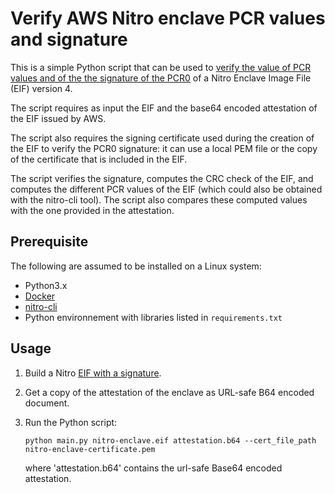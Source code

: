 # Verify AWS Nitro enclave PCR values and signature

This is a simple Python script that can be used to [verify the value of PCR values and of the the signature of the PCR0](https://github.com/aws/aws-nitro-enclaves-cli/blob/f96a1aeae6162328d90648eb5756a54ac7c5e6d1/docs/image_signing.md) of a Nitro Enclave Image File (EIF) version 4.

The script requires as input the EIF and the base64 encoded attestation of the EIF issued by AWS.

The script also requires the signing certificate used during the creation of the EIF to verify the PCR0 signature: it can use a local PEM file or the copy of the certificate that is included in the EIF.

The script verifies the signature, computes the CRC check of the EIF, and computes the different PCR values of the EIF (which could also be obtained with the nitro-cli tool). The script also compares these computed values with the one provided in the attestation.

## Prerequisite

The following are assumed to be installed on a Linux system:

- Python3.x
- [Docker](https://docs.docker.com/engine/install/)
- [nitro-cli](https://github.com/aws/aws-nitro-enclaves-cli)
- Python environnement with libraries listed in `requirements.txt`

## Usage

1. Build a Nitro [EIF with a signature](https://docs.aws.amazon.com/enclaves/latest/user/set-up-attestation.html#pcr8).

1. Get a copy of the attestation of the enclave as URL-safe B64 encoded document.

1. Run the Python script:

    ```
    python main.py nitro-enclave.eif attestation.b64 --cert_file_path nitro-enclave-certificate.pem
    ```

    where 'attestation.b64' contains the url-safe Base64 encoded attestation.
